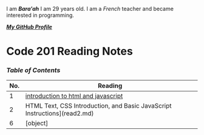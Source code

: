 
I am ***Bara'ah*** I am 29 years old. I am a *French* teacher and became interested in programming.

[***My GitHub Profile***](https://github.com/Baraahhableh)

# Code 201 Reading Notes
### ***Table of Contents***

No. | Reading
----- | -------
1 |[introduction to html and javascript](link)
2 | HTML Text, CSS Introduction, and Basic JavaScript Instructions](read2.md)
6 | [object] | (https://baraahhableh.github.io/reading-notes/read06)









